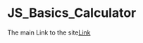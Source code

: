 # JS_Basics_Calculator

The main Link to the site<a href="https://sammking120.github.io/JS_Basics_Calculator/">Link</a>
